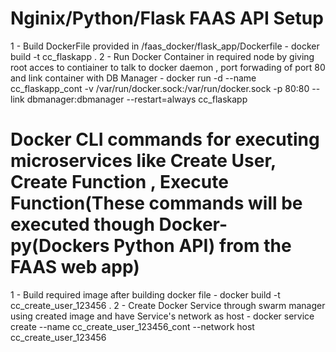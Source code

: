 # Nginix/Python/Flask FAAS API Setup
  1 - Build DockerFile provided in /faas_docker/flask_app/Dockerfile
    - docker build -t cc_flaskapp .
  2 - Run Docker Container in required node by giving root acces to contiainer to talk to docker daemon , port forwading of port 80 and link container with DB Manager
    - docker run -d --name cc_flaskapp_cont -v /var/run/docker.sock:/var/run/docker.sock -p 80:80 --link dbmanager:dbmanager --restart=always cc_flaskapp


# Docker CLI commands for executing microservices like Create User, Create Function , Execute Function(These commands will be executed though Docker-py(Dockers Python API) from the FAAS web app)
  1 - Build required image after building docker file
    - docker build -t cc_create_user_123456 .
  2 - Create Docker Service through swarm manager using created image and have Service's network as host
    - docker service create --name cc_create_user_123456_cont --network host cc_create_user_123456